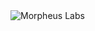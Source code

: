 
<img title="Morpheus Labs" alt="Morpheus Labs" src="https://media.licdn.com/mpr/mpr/shrink_200_200/AAIA_wDGAAAAAQAAAAAAAAv9AAAAJDBhZWVmYmI2LWEwOTAtNGU4Ny1iNjhmLThjMjUxODE4NjcyOQ.png">
